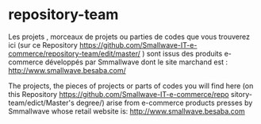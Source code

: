 # repository-team
Les projets , morceaux de projets ou parties de codes que vous trouverez ici (sur ce Repository https://github.com/Smallwave-IT-e-commerce/repository-team/edit/master/ )
sont issus des produits e-commerce développés par Smmallwave dont le site marchand est :
http://www.smallwave.besaba.com/ 
 
 The projects, the pieces of projects or parts of codes you will find here (on this Repository https://github.com/Smallwave-IT-e-commerce/repo sitory-team/edict/Master's degree/) 
 arise from e-commerce products presses by Smmallwave whose retail website is: 
 http://www.smallwave.besaba.com
